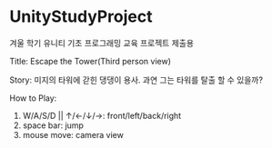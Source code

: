 # UnityStudyProject
겨울 학기 유니티 기초 프로그래밍 교육 프로젝트 제출용

Title: Escape the Tower(Third person view)

Story: 미지의 타워에 갇힌 댕댕이 용사. 과연 그는 타워를 탈출 할 수 있을까?

How to Play:

1. W/A/S/D || ↑/←/↓/→: front/left/back/right
2. space bar: jump
3. mouse move: camera view